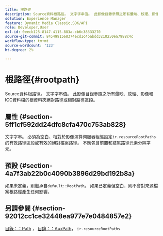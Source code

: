 ```yaml
---
title: 根路徑
description: Source資料根路徑。 文字字串值。 此影像目錄參照之所有暈映、紋理、影像和ICC資料檔的根資料夾絕對路徑或相對路徑區段。
solution: Experience Manager
feature: Dynamic Media Classic,SDK/API
role: Developer,User
exl-id: 0eecb125-8147-4115-883a-cb6c38333270
source-git-commit: 8454991568374ecd1c4babdd3210250ea7988c4c
workflow-type: tm+mt
source-wordcount: '123'
ht-degree: 2%

---
```


# 根路徑{#rootpath}

Source資料根路徑。 文字字串值。 此影像目錄參照之所有暈映、紋理、影像和ICC資料檔的根資料夾絕對路徑或相對路徑區段。

## 屬性 {#section-5ff1cf592dd24dfc8cfa470c753ab828}

文字字串。 必須為空白、相對於影像演算伺服器組態設定`ir.resourceRootPaths`的有效路徑區段或有效的絕對檔案路徑。 不應包含前置和結尾路徑元素分隔字元。

## 預設 {#section-4a7f3ab22b0c4090b3896d29bd192b8a}

如果未定義，則繼承自`default::RootPath`。 如果已定義但空白，則不會對來源檔案根路徑產生任何影響。

## 另請參閱 {#section-92012cc1ce32448ea977e7e0484857e2}

[目錄：：Path](../../../../../ir-api/material-cat/image-rendering-api-ref/c-ir-material-catalog/c-ir-material-data-reference/r-ir-path.md#reference-59ebb624250a4965ad1737578a2ab590) ， [目錄：：AuxPath](../../../../../ir-api/material-cat/image-rendering-api-ref/c-ir-material-catalog/c-ir-material-data-reference/r-ir-auxpath.md#reference-943ad5ee3c3b4b06bbcbb005db0dc969)， `ir.resourceRootPaths`
